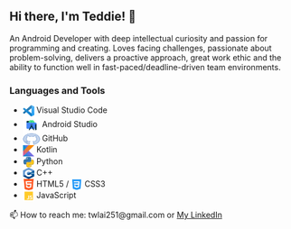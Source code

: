 ## Hi there, I'm Teddie! 👋

<p>
  An Android Developer with deep intellectual curiosity and passion for programming and creating. Loves facing challenges, passionate about problem-solving, delivers a proactive approach, great work ethic and the ability to function well in fast-paced/deadline-driven team environments. 
</p>


### Languages and Tools </br>

 - <img align="center" src="https://github.com/twlai251/twlai251/blob/main/icon_img/Visual_Studio_Code.png" alt="VSC" height="20" width="20" /> Visual Studio Code 
 - <img align="center" src="https://github.com/twlai251/twlai251/blob/main/icon_img/android_studio.png" alt="Android Studio" height="30" width="30" /> Android Studio 
 - <img align="center" src="https://github.com/twlai251/twlai251/blob/main/icon_img/github.png" alt="GitHub" height="20" width="30" /> GitHub
 - <img align="center" src="https://github.com/twlai251/twlai251/blob/main/icon_img/kotlin.png" alt="Kotlin" height="20" width="20" /> Kotlin
 - <img align="center" src="https://github.com/twlai251/twlai251/blob/main/icon_img/python.png" alt="Python" height="20" width="20" /> Python
 - <img align="center" src="https://github.com/twlai251/twlai251/blob/main/icon_img/c_plusplus.png" alt="C++" height="20" width="20" /> C++
 - <img align="center" src="https://github.com/twlai251/twlai251/blob/main/icon_img/html_pic.png" alt="HTML" height="20" width="20" /> HTML5 / <img align="center" src="https://github.com/twlai251/twlai251/blob/main/icon_img/css.png" alt="CSS" height="20" width="20" /> CSS3
 - <img align="center" src="https://github.com/twlai251/twlai251/blob/main/icon_img/js.png" alt="HTML" height="20" width="20" /> JavaScript

<p>
📫 How to reach me: twlai251@gmail.com or <a href="https://www.linkedin.com/in/teddie-lai/" target="blank" text-decoration="none">My LinkedIn</a> 
</p>

<!--
**twlai251/twlai251** is a ✨ _special_ ✨ repository because its `README.md` (this file) appears on your GitHub profile.

Here are some ideas to get you started:

- 🔭 I’m currently working on ...
- 🌱 I’m currently learning ...
- 👯 I’m looking to collaborate on ...
- 🤔 I’m looking for help with ...
- 💬 Ask me about ...
- 📫 How to reach me: ...
- 😄 Pronouns: ...
- ⚡ Fun fact: ...
-->
